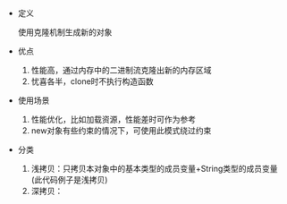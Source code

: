 + 定义

	使用克隆机制生成新的对象
	
+ 优点 

	1. 性能高，通过内存中的二进制流克隆出新的内存区域
	2. 忧喜各半，clone时不执行构造函数
	
+ 使用场景

	1. 性能优化，比如加载资源，性能差时可作为参考
	2. new对象有些约束的情况下，可使用此模式绕过约束

+ 分类

	1. 浅拷贝：只拷贝本对象中的基本类型的成员变量+String类型的成员变量(此代码例子是浅拷贝)
	2. 深拷贝：
	